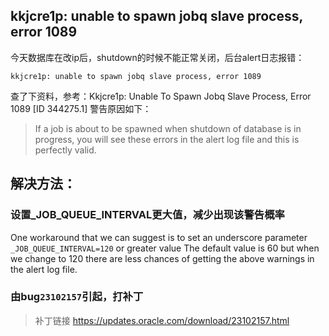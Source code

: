 ## kkjcre1p: unable to spawn jobq slave process, error 1089

今天数据库在改ip后，shutdown的时候不能正常关闭，后台alert日志报错：
```
kkjcre1p: unable to spawn jobq slave process, error 1089
```

查了下资料，参考：Kkjcre1p: Unable To Spawn Jobq Slave Process, Error 1089 [ID 344275.1]
警告原因如下：
>If a job is about to be spawned when shutdown of database is in progress, you will see these errors in the alert log file and this is perfectly valid.

## 解决方法：
### 设置_JOB_QUEUE_INTERVAL更大值，减少出现该警告概率
One workaround that we can suggest is to set an underscore parameter `_JOB_QUEUE_INTERVAL=120` or greater value
The default value is 60 but when we change to 120 there are less chances of getting the above warnings in the alert log file.

### 由bug`23102157`引起，打补丁
>补丁链接 https://updates.oracle.com/download/23102157.html
